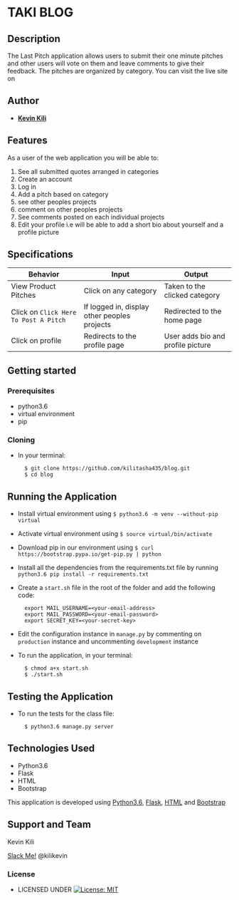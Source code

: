 # TAKI  BLOG


## Description
The Last Pitch application allows users to submit their one minute pitches and other users will vote on them and leave comments to give their feedback. The pitches are organized by category. You can visit the live site on 


## Author


* [**Kevin Kili**](https://github.com/kilitasha435)

## Features


As a user of the web application you will be able to:

1. See all submitted quotes arranged in categories
2. Create an account
3. Log in
4. Add a pitch based on category
5. see other peoples projects
6. comment on other peoples projects
7. See comments posted on each individual projects
8. Edit your profile i.e will be able to add a short bio about yourself and a profile picture

## Specifications
| Behavior            | Input                         | Output                        | 
| ------------------- | ----------------------------- | ----------------------------- |
| View Product Pitches | Click on any category | Taken to the clicked category | Click on `Click Here To Post A Project` | Redirected to the login page | Signs In/ Signs Up |
| Click on `Click Here To Post A Pitch` | If logged in, display other peoples projects | Redirected to the home page  | Redirects to home page |  Click add comment button | Redirects to the comment page | Displays a comment form | Click on Sign Out | Redirects to the home page | Signs user out |
| Click on profile | Redirects to the profile page | User adds bio and profile picture |



## Getting started
### Prerequisites
* python3.6
* virtual environment
* pip

### Cloning
* In your terminal:
        
        $ git clone https://github.com/kilitasha435/blog.git
        $ cd blog

## Running the Application
* Install virtual environment using `$ python3.6 -m venv --without-pip virtual`
* Activate virtual environment using `$ source virtual/bin/activate`
* Download pip in our environment using `$ curl https://bootstrap.pypa.io/get-pip.py | python`
* Install all the dependencies from the requirements.txt file by running `python3.6 pip install -r requirements.txt`
* Create a `start.sh` file in the root of the folder and add the following code:

        export MAIL_USERNAME=<your-email-address>
        export MAIL_PASSWORD=<your-email-password>
        export SECRET_KEY=<your-secret-key>

* Edit the configuration instance in `manage.py` by commenting on `production` instance and uncommenting `development` instance
* To run the application, in your terminal:

        $ chmod a+x start.sh
        $ ./start.sh
        
## Testing the Application
* To run the tests for the class file:

        $ python3.6 manage.py server
        
## Technologies Used
* Python3.6
* Flask
* HTML
* Bootstrap

This application is developed using [Python3.6](https://www.python.org/doc/), [Flask](http://flask.palletsprojects.com/en/1.1.x/), [HTML](https://getbootstrap.com/) and [Bootstrap](https://getbootstrap.com/)


## Support and Team
Kevin Kili


[Slack Me!](https://slack.com/intl/en-ke/)  @kilikevin


### License

* LICENSED UNDER  [![License: MIT](https://img.shields.io/badge/License-MIT-yellow.svg)](license/MIT)